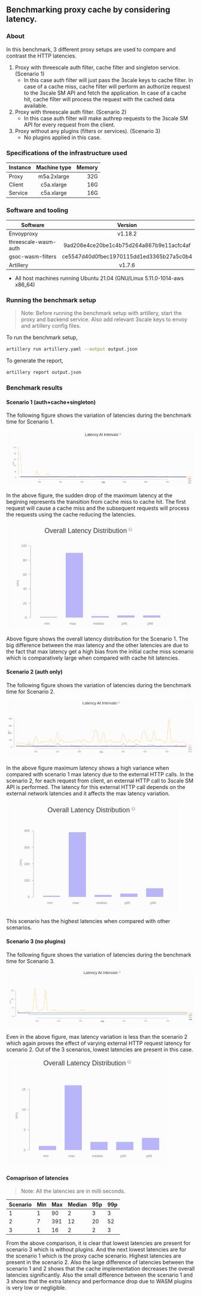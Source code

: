 ## Benchmarking proxy cache by considering latency.

### About

In this benchmark, 3 different proxy setups are used to compare and contrast the HTTP latencies.

1. Proxy with threescale auth filter, cache filter and singleton service. (Scenario 1)
    * In this case auth filter will just pass the 3scale keys to cache filter. In case of a cache miss, cache filter will perform an authorize request to the 3scale SM API and fetch the application. In case of a cache hit, cache filter will process the request with the cached data available.
2. Proxy with threescale auth filter. (Scenario 2)
    * In this case auth filter will make authrep requests to the 3scale SM API for every request from the client.
3. Proxy without any plugins (filters or services). (Scenario 3)
    * No plugins applied in this case.

### Specifications of the infrastructure used

| Instance | Machine type | Memory  |
| ------- |:-------------:| -----:|
| Proxy | m5a.2xlarge | 32G |
| Client | c5a.xlarge | 16G |
| Service | c5a.xlarge | 16G |

### Software and tooling

| Software | Version | 
| ------- |:-------------: |
| Envoyproxy | v1.18.2 |
| threescale-wasm-auth | 9ad206e4ce20be1c4b75d264a867b9e11acfc4af | 
| gsoc-wasm-filters | ce5547d40d0fbec1970115dd1ed3365b27a5c0b4 |
| Artillery | v1.7.6 |

* All host machines running Ubuntu 21.04 (GNU/Linux 5.11.0-1014-aws x86_64)

### Running the benchmark setup

> Note: Before running the benchmark setup with artillery, start the proxy and backend service. Also add relevant 3scale keys to envoy and artillery config files.

To run the benchmark setup,

```sh
artillery run artillery.yaml --output output.json
```

To generate the report,

```sh
artillery report output.json
```

### Benchmark results

#### Scenario 1 (auth+cache+singleton)

The following figure shows the variation of latencies during the benchmark time for Scenario 1.

![Variation of latencies with time interval](reports/scenario1-latency.png "Scenario 1 latencies")

In the above figure, the sudden drop of the maximum latency at the begining represents the transition from cache miss to cache hit. The first request will cause a cache miss and the subsequent requests will process the requests using the cache reducing the latencies.

![Overall latency histogram](reports/scenario1-overall.png "Scenario 1 latencies")

Above figure shows the overall latency distribution for the Scenario 1. The big difference between the max latency and the other latencies are due to the fact that max latency get a high bias from the initial cache miss scenario which is comparatively large when compared with cache hit latencies.

#### Scenario 2 (auth only)

The following figure shows the variation of latencies during the benchmark time for Scenario 2.

![Variation of latencies with time interval](reports/scenario2-latency.png "Scenario 2 latencies")

In the above figure maximum latency shows a high variance when compared with scenario 1 max latency due to the external HTTP calls. In the scenario 2, for each request from client, an external HTTP call to 3scale SM API is performed. The latency for this external HTTP call depends on the external network latencies and it affects the max latency variation.

![Overall latency histogram](reports/scenario2-overall.png "Scenario 2 latencies")

This scenario has the highest latencies when compared with other scenarios.

#### Scenario 3 (no plugins)

The following figure shows the variation of latencies during the benchmark time for Scenario 3.

![Variation of latencies with time interval](reports/scenario3-latency.png "Scenario 3 latencies")

Even in the above figure, max latency variation is less than the scenario 2 which again proves the effect of varying external HTTP request latency for scenario 2.
Out of the 3 scenarios, lowest latencies are present in this case.

![Overall latency histogram](reports/scenario3-overall.png "Scenario 3 latencies")

#### Comaprison of latencies

> Note: All the latencies are in milli seconds.

| Scenario | Min | Max | Median | 95p | 99p |
| -------- | --- | --- | ------ | --- | --- |
| 1 | 1 | 90 | 2 | 3 | 3 |
| 2 | 7 | 391 | 12 | 20 | 52 |
| 3 | 1 | 16 | 2 | 2 | 3 |

From the above comparison, it is clear that lowest latencies are present for scenario 3 which is without plugins. And the next lowest latencies are for the scenario 1 which is the proxy cache scenario. Highest latencies are present in the scenario 2. Also the large difference of latencies between the scenario 1 and 2 shows that the cache implementation decreases the overall latencies significantly. Also the small difference between the scenario 1 and 3 shows that the extra latency and performance drop due to WASM plugins is very low or negligible.
